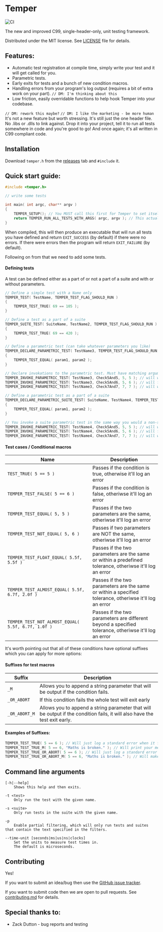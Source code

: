 # Temper

![CI](https://github.com/dangmoody/Tantrum/workflows/CI/badge.svg)

The new and improved C99, single-header-only, unit testing framework.

Distributed under the MIT license.  See [LICENSE](https://github.com/dangmoody/Tantrum/blob/master/LICENSE) file for details.

## Features:

- Automatic test registration at compile time, simply write your test and it will get called for you.
- Parametric tests.
- Early exits for tests and a bunch of new condition macros.
- Handling errors from your program's log output (requires a bit of extra work on your part). `// DM: I'm thinking about this`
- Low friction, easily overridable functions to help hook Temper into your codebase.

`// DM: rework this maybe?`
`// DM: I like the marketing - be more human`
It's not a new feature but worth stressing. It's still just the one header file. No .libs or .dlls to link against. Drop it into your project, tell it to run all tests somewhere in code and you're good to go! And once again; it's all written in C99 compliant code.

## Installation

Download `temper.h` from the [releases](https://github.com/dangmoody/Tantrum/releases/latest) tab and `#include` it.

## Quick start guide:

```c
#include <temper.h>

// write some tests

int main( int argc, char** argv )
{
	TEMPER_SETUP(); // You MUST call this first for Temper to set itself up correctly.
	return TEMPER_RUN_ALL_TESTS_WITH_ARGS( argc, argv ); // This actually executes the tests.
}
```

When compiled, this will then produce an executable that will run all tests you have defined and return `EXIT_SUCCESS` (by default) if there were no errors.  If there were errors then the program will return `EXIT_FAILURE` (by default).

Following on from that we need to add some tests.

#### Defining tests

A test can be defined either as a part of or not a part of a suite and with or without parameters.

```c
// Define a simple test with a Name only
TEMPER_TEST( TestName, TEMPER_TEST_FLAG_SHOULD_RUN )
{
	TEMPER_TEST_TRUE( 69 == 105 );
}

// Define a test as a part of a suite
TEMPER_SUITE_TEST( SuiteName, TestName2, TEMPER_TEST_FLAG_SHOULD_RUN )
{
	TEMPER_TEST_TRUE( 69 == 420 );
}

// Define a parametric test (can take whatever parameters you like)
TEMPER_DECLARE_PARAMETRIC_TEST( TestName3, TEMPER_TEST_FLAG_SHOULD_RUN, int param1, int param2 )
{
	TEMPER_TEST_EQUAL( param1, param2 );
}

// Declare invokations to the parametric test. Must have matching arguments filled out.
TEMPER_INVOKE_PARAMETRIC_TEST( TestName3, Check5And5, 5, 5 ); // will work
TEMPER_INVOKE_PARAMETRIC_TEST( TestName3, Check5And6, 5, 6 ); // will fail
TEMPER_INVOKE_PARAMETRIC_TEST( TestName3, Check7And7, 7, 7 ); // will work

// Define a parametric test as a part of a suite
TEMPER_DECLARE_PARAMETRIC_SUITE_TEST( SuiteName, TestName4, TEMPER_TEST_FLAG_SHOULD_RUN, int param1, int param2 )
{
	TEMPER_TEST_EQUAL( param1, param2 );
}

// You invoke a suite parametric test in the same way you would a non-suite parametric test.
TEMPER_INVOKE_PARAMETRIC_TEST( TestName4, Check5And5, 5, 5 ); // will work
TEMPER_INVOKE_PARAMETRIC_TEST( TestName4, Check5And6, 5, 6 ); // will fail
TEMPER_INVOKE_PARAMETRIC_TEST( TestName4, Check7And7, 7, 7 ); // will work
```

#### Test cases / Conditional macros

|                        Name                        |                                               Description                                                |
| -------------------------------------------------- | -------------------------------------------------------------------------------------------------------- |
| `TEST_TRUE( 5 == 5 )`                              | Passes if the condition is true, otherwise it'll log an error                                            |
| `TEMPER_TEST_FALSE( 5 == 6 )`                      | Passes if the condition is false, otheriwse it'll log an error                                           |
| `TEMPER_TEST_EQUAL( 5, 5 )`                        | Passes if the two parameters are the same, otheriwse it'll log an error                                  |
| `TEMPER_TEST_NOT_EQUAL( 5, 6 )`                    | Passes if two parameters are NOT the same, otheriwse it'll log an error                                  |
| `TEMPER_TEST_FLOAT_EQUAL( 5.5f, 5.5f )`            | Passes if the two parameters are the same or within a predefined tolerance, otheriwse it'll log an error |
| `TEMPER_TEST_ALMOST_EQUAL( 5.5f, 6.7f, 2.0f )`     | Passes if the two parameters are the same or within a specified tolerance, otheriwse it'll log an error  |
| `TEMPER_TEST_NOT_ALMOST_EQUAL( 5.5f, 6.7f, 1.0f )` | Passes if the two parameters are different beyond a specified tolerance, otheriwse it'll log an error    |

It's worth pointing out that all of these conditions have optional suffixes which you can apply for more options:

#### Suffixes for test macros

|    Suffix     |                                                        Description                                                         |
| ------------- | -------------------------------------------------------------------------------------------------------------------------- |
| `_M`          | Allows you to append a string parameter that will be output if the condition fails.                                        |
| `_OR_ABORT`   | If this condition fails the whole test will exit early                                                                     |
| `_OR_ABORT_M` | Allows you to append a string parameter that will be output if the condition fails, it will also have the test exit early. |

#### Examples of Suffixes:

```c
TEMPER_TEST_TRUE( 5 == 6 ); // Will just log a standard error when it fails
TEMPER_TEST_TRUE_M( 5 == 6, "Maths is broken." ); // Will print your message as well when it fails.
TEMPER_TEST_TRUE_OR_ABORT( 5 == 6 ); // Will just log a standard error and make the test exit early when it fails.
TEMPER_TEST_TRUE_OR_ABORT_M( 5 == 6, "Maths is broken." ); // Will make your test exit early and print your messsage.
```

## Command line arguments

```
[-h|--help]
	Shows this help and then exits.

-t <test>
	Only run the test with the given name.

-s <suite>
	Only run tests in the suite with the given name.

-p
	Enable partial filtering, which will only run tests and suites that contain the text specified in the filters.

--time-unit [seconds|ms|us|ns|clocks]
	Set the units to measure test times in.
	The default is microseconds.
```

## Contributing

Yes!

If you want to submit an idea/bug then use the [GitHub issue tracker](https://github.com/dangmoody/Tantrum/issues).

If you want to submit code then we are open to pull requests.  See [contributing.md](https://github.com/dangmoody/Tantrum/blob/master/doc/how_to_contribute.md) for details.

## Special thanks to:

* Zack Dutton - bug reports and testing
